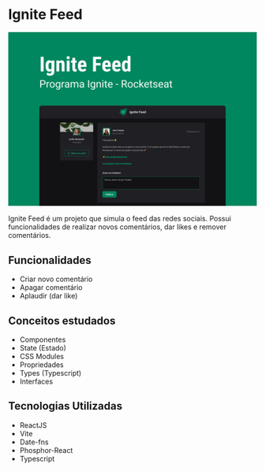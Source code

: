 # Ignite Feed

![example](./.github/example.png)

Ignite Feed é um projeto que simula o feed das redes sociais. Possui funcionalidades de realizar novos comentários, dar likes e remover comentários.

## Funcionalidades

- Criar novo comentário
- Apagar comentário
- Aplaudir (dar like)

## Conceitos estudados

- Componentes
- State (Estado)
- CSS Modules
- Propriedades
- Types (Typescript)
- Interfaces

## Tecnologias Utilizadas

- ReactJS
- Vite
- Date-fns
- Phosphor-React
- Typescript
